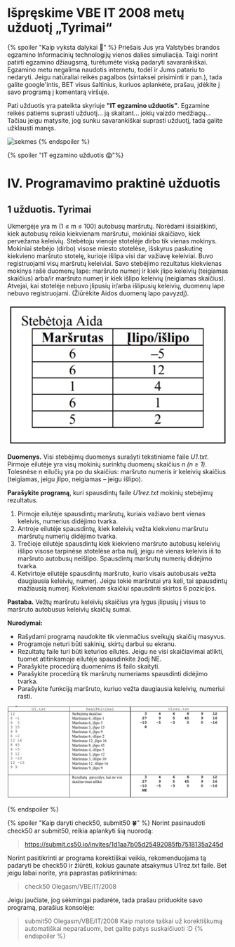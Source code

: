 # Išpręskime VBE IT 2008 metų užduotį „Tyrimai“

{% spoiler "Kaip vyksta dalykai :pencil:" %}
Priešais Jus yra Valstybės brandos egzamino Informacinių technologijų vienos dalies simuliacija. Taigi norint patirti egzamino džiaugsmą, turėtumėte viską padaryti savarankiškai.
Egzamino metu negalima naudotis internetu, todėl ir Jums patariu to nedaryti.
Jeigu natūraliai reikės pagalbos (sintaksei prisiminti ir pan.), tada galite google'intis, BET visus šaltinius, kuriuos aplankėte, prašau, įdėkite į savo programą į komentarą viršuje.

Pati užduotis yra pateikta skyriuje **"IT egzamino užduotis"**. Egzamine reikės patiems suprasti užduotį... ją skaitant... jokių vaizdo medžiagų...
Tačiau jeigu matysite, jog sunku savarankiškai suprasti užduotį, tada galite užklausti manęs.

![sekmes](https://media.makeameme.org/created/good-luck-youve.jpg)
{% endspoiler %}

{% spoiler "IT egzamino užduotis :scream:"%}

# IV. Programavimo praktinė užduotis

## 1 užduotis. Tyrimai 

Ukmergėje yra m (1 ≤ m ≤ 100) autobusų maršrutų. Norėdami išsiaiškinti, kiek autobusų reikia kiekvienam maršrutui, mokiniai skaičiavo, kiek pervežama
keleivių. Stebėtoju vienoje stotelėje dirbo tik vienas mokinys. Mokiniai stebėjo (dirbo) visose miesto stotelėse, išskyrus paskutinę kiekvieno maršruto stotelę,
kurioje išlipa visi dar važiavę keleiviai. Buvo registruojami visų maršrutų keleiviai. Savo stebėjimo rezultatus kiekvienas mokinys rašė duomenų lape:
maršruto numerį ir kiek įlipo keleivių (teigiamas skaičius) arba/ir maršruto numerį ir kiek išlipo keleivių (neigiamas skaičius). Atvejai, kai stotelėje nebuvo
įlipusių ir/arba išlipusių keleivių, duomenų lape nebuvo registruojami. (Žiūrėkite Aidos duomenų lapo pavyzdį).

![stebetoja](VBE-IT-2008-Stebetoja.png)

**Duomenys.** Visi stebėjimų duomenys surašyti tekstiniame faile *U1.txt*. Pirmoje eilutėje yra visų mokinių surinktų
duomenų skaičius *n (n ≥ 1)*. Tolesnėse n eilučių yra po du skaičius: maršruto numeris ir keleivių skaičius
(teigiamas, jeigu įlipo, neigiamas – jeigu išlipo).

**Parašykite programą**, kuri spausdintų faile *U1rez.txt* mokinių stebėjimų rezultatus.
1. Pirmoje eilutėje spausdintų maršrutų, kuriais važiavo bent vienas keleivis, numerius didėjimo tvarka.
1. Antroje eilutėje spausdintų, kiek keleivių vežta kiekvienu maršrutu maršrutų numerių didėjimo tvarka.
1. Trečioje eilutėje spausdintų kiek kiekvieno maršruto autobusų keleivių išlipo visose tarpinėse stotelėse arba nulį, jeigu nė vienas keleivis iš to maršruto autobusų neišlipo. Spausdintų maršrutų numerių didėjimo tvarka.
1. Ketvirtoje eilutėje spausdintų maršruto, kurio visais autobusais vežta daugiausia keleivių, numerį. Jeigu tokie
maršrutai yra keli, tai spausdintų mažiausią numerį.
Kiekvienam skaičiui spausdinti skirtos 6 pozicijos.

**Pastaba.** Vežtų maršrutu keleivių skaičius yra lygus įlipusių į visus to maršruto autobusus keleivių skaičių sumai.

**Nurodymai:**
- Rašydami programą naudokite tik vienmačius sveikųjų skaičių masyvus.
- Programoje neturi būti sakinių, skirtų darbui su ekranu.
- Rezultatų faile turi būti keturios eilutės. Jeigu ne visi skaičiavimai atlikti, tuomet atitinkamoje eilutėje
spausdinkite žodį NE.
- Parašykite procedūrą duomenims iš failo skaityti.
- Parašykite procedūrą tik maršrutų numeriams spausdinti didėjimo tvarka.
- Parašykite funkciją maršruto, kuriuo vežta daugiausia keleivių, numeriui rasti.

![lentele](VBE-IT-2008-Tyrimai.png)

{% endspoiler %}

{% spoiler "Kaip daryti check50, submit50 :four_leaf_clover:" %}
Norint pasinaudoti check50 ar submit50, reikia aplankyti šią nuorodą:
> https://submit.cs50.io/invites/1d1aa7b05d25492085fb7518135a245d

Norint pasitikrinti ar programa korektiškai veikia, rekomenduojama tą padaryti be check50 ir žiūrėti, kokius gaunate atsakymus U1rez.txt faile. Bet jeigu labai norite, yra paprastas patikrinimas:
> check50 Olegasm/VBE/IT/2008

Jeigu jaučiate, jog sėkmingai padarėte, tada prašau priduokite savo programą, parašius konsolėje:
> submit50 Olegasm/VBE/IT/2008
Kaip matote taškai už korektiškumą automatiškai neparašuomi, bet galite patys suskaičiuoti :D
{% endspoiler %} 
